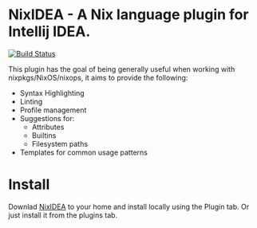 # NixIDEA - A Nix language plugin for Intellij IDEA.

[![Build Status](https://travis-ci.org/NixOS/nix-idea.svg?branch=master)](https://travis-ci.org/NixOS/nix-idea)

This plugin has the goal of being generally useful when working with nixpkgs/NixOS/nixops, it aims
to provide the following:

* Syntax Highlighting
* Linting
* Profile management
* Suggestions for:
    * Attributes
    * Builtins
    * Filesystem paths
* Templates for common usage patterns

# Install

Downlad [NixIDEA](https://plugins.jetbrains.com/plugin/7752) to your home and install locally using the Plugin tab. Or 
just install it from the plugins tab.
